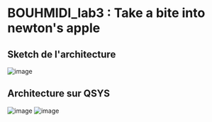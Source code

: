 # BOUHMIDI_lab3 : Take a bite into newton's apple

## Sketch de l'architecture


![image](https://github.com/ESN2024/BOUHMIDI_lab3/assets/144927751/a5b6f5a4-bd8f-420a-8f50-bffb2910b8cc)



## Architecture sur QSYS

![image](https://github.com/ESN2024/BOUHMIDI_lab3/assets/144927751/7aed2c48-2c61-4f62-825b-0511d76dddd4)
![image](https://github.com/ESN2024/BOUHMIDI_lab3/assets/144927751/21ffef58-6d63-4a73-a9a1-1539b2d860a0)
